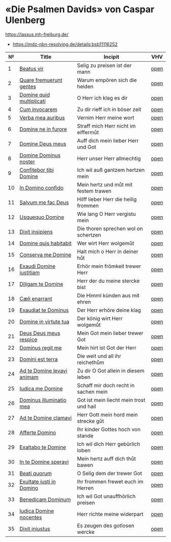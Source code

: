 # «Die Psalmen Davids» von Caspar Ulenberg

https://lassus.mh-freiburg.de/

* https://mdz-nbn-resolving.de/details:bsb11116252

| №  | Title                                                                 | Incipit                                 | VHV                                                                                                                                                                 |
|----|-----------------------------------------------------------------------|-----------------------------------------|---------------------------------------------------------------------------------------------------------------------------------------------------------------------|
| 1  | [Beatus vir](kern/001-beatus-vir.krn)                                 | Selig zu preisen ist der mann           | [open](https://verovio.humdrum.org/?file=https://raw.githubusercontent.com/WolfgangDrescher/ulenberg-psalmen-davids/master/kern/001-beatus-vir.krn)                 |
| 2  | [Quare fremuerunt gentes](kern/002-quare-fremuerunt-gentes.krn)       | Warum empören sich die heiden           | [open](https://verovio.humdrum.org/?file=https://raw.githubusercontent.com/WolfgangDrescher/ulenberg-psalmen-davids/master/kern/002-quare-fremuerunt-gentes.krn)    |
| 3  | [Domine quid multiplicati](kern/003-domine-quid-multiplicati.krn)     | O Herr ich klag es dir                  | [open](https://verovio.humdrum.org/?file=https://raw.githubusercontent.com/WolfgangDrescher/ulenberg-psalmen-davids/master/kern/003-domine-quid-multiplicati.krn)   |
| 4  | [Cum invocarem](kern/004-cum-invocarem.krn)                           | Zu dir rieff ich in böser zeit          | [open](https://verovio.humdrum.org/?file=https://raw.githubusercontent.com/WolfgangDrescher/ulenberg-psalmen-davids/master/kern/004-cum-invocarem.krn)              |
| 5  | [Verba mea auribus](kern/005-verba-mea-auribus.krn)                   | Vernim Herr meine wort                  | [open](https://verovio.humdrum.org/?file=https://raw.githubusercontent.com/WolfgangDrescher/ulenberg-psalmen-davids/master/kern/005-verba-mea-auribus.krn)          |
| 6  | [Domine ne in furore](kern/006-domine-ne-in-furore.krn)               | Straff mich Herr nicht im eiffermůt     | [open](https://verovio.humdrum.org/?file=https://raw.githubusercontent.com/WolfgangDrescher/ulenberg-psalmen-davids/master/kern/006-domine-ne-in-furore.krn)        |
| 7  | [Domine Deus meus](kern/007-domine-deus-meus.krn)                     | Auff dich mein lieber Herr und Got      | [open](https://verovio.humdrum.org/?file=https://raw.githubusercontent.com/WolfgangDrescher/ulenberg-psalmen-davids/master/kern/007-domine-deus-meus.krn)           |
| 8  | [Domine Dominus noster](kern/008-domine-dominus-noster.krn)           | Herr unser Herr allmechtig              | [open](https://verovio.humdrum.org/?file=https://raw.githubusercontent.com/WolfgangDrescher/ulenberg-psalmen-davids/master/kern/008-domine-dominus-noster.krn)      |
| 9  | [Confitebor tibi Domine](kern/009-confitebor-tibi-domine.krn)         | Ich wil auß gantzem hertzen mein        | [open](https://verovio.humdrum.org/?file=https://raw.githubusercontent.com/WolfgangDrescher/ulenberg-psalmen-davids/master/kern/009-confitebor-tibi-domine.krn)     |
| 10 | [In Domino confido](kern/010-in-domino-confido.krn)                   | Mein hertz und můt mit festem trawen    | [open](https://verovio.humdrum.org/?file=https://raw.githubusercontent.com/WolfgangDrescher/ulenberg-psalmen-davids/master/kern/010-in-domino-confido.krn)          |
| 11 | [Salvum me fac Deus](kern/011-salvum-me-fac-deus.krn)                 | Hilff lieber Herr die heilig frommen    | [open](https://verovio.humdrum.org/?file=https://raw.githubusercontent.com/WolfgangDrescher/ulenberg-psalmen-davids/master/kern/011-salvum-me-fac-deus.krn)         |
| 12 | [Usquequo Domine](kern/012-usquequo-domine.krn)                       | Wie lang O Herr vergistu mein           | [open](https://verovio.humdrum.org/?file=https://raw.githubusercontent.com/WolfgangDrescher/ulenberg-psalmen-davids/master/kern/012-usquequo-domine.krn)            |
| 13 | [Dixit insipiens](kern/013-dixit-insipiens.krn)                       | Die thoren sprechen wol on schertzen    | [open](https://verovio.humdrum.org/?file=https://raw.githubusercontent.com/WolfgangDrescher/ulenberg-psalmen-davids/master/kern/013-dixit-insipiens.krn)            |
| 14 | [Domine quis habitabit](kern/014-domine-quis-habitabit.krn)           | Wer wirt Herr wolgemůt                  | [open](https://verovio.humdrum.org/?file=https://raw.githubusercontent.com/WolfgangDrescher/ulenberg-psalmen-davids/master/kern/014-domine-quis-habitabit.krn)      |
| 15 | [Conserva me Domine](kern/015-conserva-me-domine.krn)                 | Halt mich o Herr in deiner hůt          | [open](https://verovio.humdrum.org/?file=https://raw.githubusercontent.com/WolfgangDrescher/ulenberg-psalmen-davids/master/kern/015-conserva-me-domine.krn)         |
| 16 | [Exaudi Domine iustitiam](kern/016-exaudi-domine-iustitiam.krn)       | Erhör mein frömkeit trewer Herr         | [open](https://verovio.humdrum.org/?file=https://raw.githubusercontent.com/WolfgangDrescher/ulenberg-psalmen-davids/master/kern/016-exaudi-domine-iustitiam.krn)    |
| 17 | [Diligam te Domine](kern/017-diligam-te-domine.krn)                   | Herr der du meine stercke bist          | [open](https://verovio.humdrum.org/?file=https://raw.githubusercontent.com/WolfgangDrescher/ulenberg-psalmen-davids/master/kern/017-diligam-te-domine.krn)          |
| 18 | [Cæli enarrant](kern/018-caeli-enarrant.krn)                          | Die Himml künden aus mit ehren          | [open](https://verovio.humdrum.org/?file=https://raw.githubusercontent.com/WolfgangDrescher/ulenberg-psalmen-davids/master/kern/018-caeli-enarrant.krn)             |
| 19 | [Exaudiat te Dominus](kern/019-exaudiat-te-dominus.krn)               | Der Herr erhöre deine klag              | [open](https://verovio.humdrum.org/?file=https://raw.githubusercontent.com/WolfgangDrescher/ulenberg-psalmen-davids/master/kern/019-exaudiat-te-dominus.krn)        |
| 20 | [Domine in virtute tua](kern/020-domine-in-virtute-tua.krn)           | Der könig wirt Herr wolgemůt            | [open](https://verovio.humdrum.org/?file=https://raw.githubusercontent.com/WolfgangDrescher/ulenberg-psalmen-davids/master/kern/020-domine-in-virtute-tua.krn)      |
| 21 | [Deus Deus meus respice](kern/021-deus-deus-meus-respice.krn)         | Mein Got mein lieber trewer Got         | [open](https://verovio.humdrum.org/?file=https://raw.githubusercontent.com/WolfgangDrescher/ulenberg-psalmen-davids/master/kern/021-deus-deus-meus-respice.krn)     |
| 22 | [Dominus regit me](kern/022-dominus-regit-me.krn)                     | Mein hirt ist Got der Herr              | [open](https://verovio.humdrum.org/?file=https://raw.githubusercontent.com/WolfgangDrescher/ulenberg-psalmen-davids/master/kern/022-dominus-regit-me.krn)           |
| 23 | [Domini est terra](kern/023-domini-est-terra.krn)                     | Die welt und all ihr reichethům         | [open](https://verovio.humdrum.org/?file=https://raw.githubusercontent.com/WolfgangDrescher/ulenberg-psalmen-davids/master/kern/023-domini-est-terra.krn)           |
| 24 | [Ad te Domine levavi animam](kern/024-ad-te-domine-levavi-animam.krn) | Zu dir O Got allein in diesem leben     | [open](https://verovio.humdrum.org/?file=https://raw.githubusercontent.com/WolfgangDrescher/ulenberg-psalmen-davids/master/kern/024-ad-te-domine-levavi-animam.krn) |
| 25 | [Iudica me Domine](kern/025-iudica-me-domine.krn)                     | Schaff mir doch recht in sachen mein    | [open](https://verovio.humdrum.org/?file=https://raw.githubusercontent.com/WolfgangDrescher/ulenberg-psalmen-davids/master/kern/025-iudica-me-domine.krn)           |
| 26 | [Dominus illuminatio mea](kern/026-dominus-illuminatio-mea.krn)       | Got ist mein liecht mein trost und hail | [open](https://verovio.humdrum.org/?file=https://raw.githubusercontent.com/WolfgangDrescher/ulenberg-psalmen-davids/master/kern/026-dominus-illuminatio-mea.krn)    |
| 27 | [Ad te Domine clamavi](kern/027-ad-te-domine-clamavi.krn)             | Herr Gott mein hord mein strecke gůt    | [open](https://verovio.humdrum.org/?file=https://raw.githubusercontent.com/WolfgangDrescher/ulenberg-psalmen-davids/master/kern/027-ad-te-domine-clamavi.krn)       |
| 28 | [Afferte Domino](kern/028-afferte-domino.krn)                         | Ihr kinder Gottes hoch von stande       | [open](https://verovio.humdrum.org/?file=https://raw.githubusercontent.com/WolfgangDrescher/ulenberg-psalmen-davids/master/kern/028-afferte-domino.krn)             |
| 29 | [Exaltabo te Domine](kern/029-exaltabo-te-domine.krn)                 | Ich wil dich Herr gebürlich loben       | [open](https://verovio.humdrum.org/?file=https://raw.githubusercontent.com/WolfgangDrescher/ulenberg-psalmen-davids/master/kern/029-exaltabo-te-domine.krn)         |
| 30 | [In te Domine speravi](kern/030-in-te-domine-speravi.krn)             | Mein hertz auff dich thůt bawen         | [open](https://verovio.humdrum.org/?file=https://raw.githubusercontent.com/WolfgangDrescher/ulenberg-psalmen-davids/master/kern/030-in-te-domine-speravi.krn)       |
| 31 | [Beati quorum](kern/031-beati-quorum.krn)                             | O Selig dem der trewer Got              | [open](https://verovio.humdrum.org/?file=https://raw.githubusercontent.com/WolfgangDrescher/ulenberg-psalmen-davids/master/kern/031-beati-quorum.krn)               |
| 32 | [Exultate iusti in Domino](kern/032-exultate-iusti-in-domino.krn)     | Ihr frommen frewet euch im Herren       | [open](https://verovio.humdrum.org/?file=https://raw.githubusercontent.com/WolfgangDrescher/ulenberg-psalmen-davids/master/kern/032-exultate-iusti-in-domino.krn)   |
| 33 | [Benedicam Dominum](kern/033-benedicam-dominum.krn)                   | Ich wil Got unauffhörlich preisen       | [open](https://verovio.humdrum.org/?file=https://raw.githubusercontent.com/WolfgangDrescher/ulenberg-psalmen-davids/master/kern/033-benedicam-dominum.krn)          |
| 34 | [Iudica Domine nocentes](kern/034-iudica-domine-nocentes.krn)         | Herr richte meine widerpart             | [open](https://verovio.humdrum.org/?file=https://raw.githubusercontent.com/WolfgangDrescher/ulenberg-psalmen-davids/master/kern/034-iudica-domine-nocentes.krn)     |
| 35 | [Dixit iniustus](kern/035-dixit-iniustus.krn)                         | Es zeugen des gotlosen wercke           | [open](https://verovio.humdrum.org/?file=https://raw.githubusercontent.com/WolfgangDrescher/ulenberg-psalmen-davids/master/kern/035-dixit-iniustus.krn)             |
